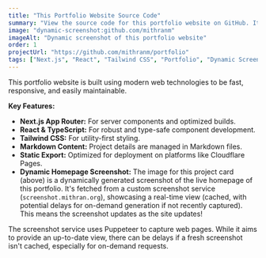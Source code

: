 ```yaml
---
title: "This Portfolio Website Source Code"
summary: "View the source code for this portfolio website on GitHub. It features a dynamic, up-to-date screenshot of the live homepage, generated on-demand."
image: "dynamic-screenshot:github.com/mithranm"
imageAlt: "Dynamic screenshot of this portfolio website"
order: 1
projectUrl: "https://github.com/mithranm/portfolio"
tags: ["Next.js", "React", "Tailwind CSS", "Portfolio", "Dynamic Screenshot"]
---
```


This portfolio website is built using modern web technologies to be fast, responsive, and easily maintainable.

**Key Features:**
*   **Next.js App Router:** For server components and optimized builds.
*   **React & TypeScript:** For robust and type-safe component development.
*   **Tailwind CSS:** For utility-first styling.
*   **Markdown Content:** Project details are managed in Markdown files.
*   **Static Export:** Optimized for deployment on platforms like Cloudflare Pages.
*   **Dynamic Homepage Screenshot:** The image for this project card (above) is a dynamically generated screenshot of the live homepage of this portfolio. It's fetched from a custom screenshot service (`screenshot.mithran.org`), showcasing a real-time view (cached, with potential delays for on-demand generation if not recently captured). This means the screenshot updates as the site updates!

The screenshot service uses Puppeteer to capture web pages. While it aims to provide an up-to-date view, there can be delays if a fresh screenshot isn't cached, especially for on-demand requests.